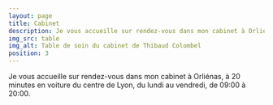 ```yaml
---
layout: page
title: Cabinet
description: Je vous accueille sur rendez-vous dans mon cabinet à Orliénas, à 20 minutes en voiture du centre de Lyon, du lundi au vendredi, de 09:00 à 20:00.
img_src: table
img_alt: Table de soin du cabinet de Thibaud Colombel
position: 3
---
```

Je vous accueille sur rendez-vous dans mon cabinet à Orliénas, à 20 minutes en voiture du centre de Lyon, du lundi au vendredi, de 09:00 à 20:00.
